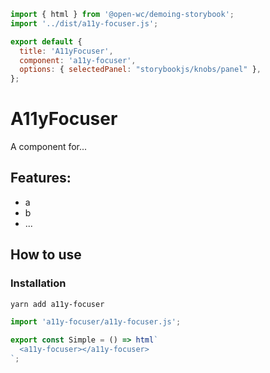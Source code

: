 ```js script
import { html } from '@open-wc/demoing-storybook';
import '../dist/a11y-focuser.js';

export default {
  title: 'A11yFocuser',
  component: 'a11y-focuser',
  options: { selectedPanel: "storybookjs/knobs/panel" },
};
```

# A11yFocuser

A component for...

## Features:

- a
- b
- ...

## How to use

### Installation

```bash
yarn add a11y-focuser
```

```js
import 'a11y-focuser/a11y-focuser.js';
```

```js preview-story
export const Simple = () => html`
  <a11y-focuser></a11y-focuser>
`;
```
